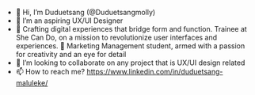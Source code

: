 - 👋 Hi, I’m Duduetsang (@Duduetsangmolly)
- 👀 I’m an aspiring UX/UI Designer
- 🎨 Crafting digital experiences that bridge form and function. Trainee at She Can Do, on a mission to revolutionize user interfaces and experiences. 🚀 Marketing Management student, armed with a passion for creativity and an eye for detail   
- 💞️ I’m looking to collaborate on any project that is UX/UI design related
- 📫 How to reach me? https://www.linkedin.com/in/duduetsang-maluleke/

<!---
Duduetsangmolly/Duduetsangmolly is a ✨ special ✨ repository because its `README.md` (this file) appears on your GitHub profile.
You can click the Preview link to take a look at your changes.
--->
